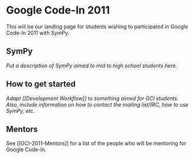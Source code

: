 # Google Code-In 2011

This will be our landing page for students wishing to participated in Google Code-In 2011 with SymPy.

## SymPy

_Put a description of SymPy aimed to mid to high school students here._

## How to get started

_Adapt [[Development Workflow]] to something aimed for GCI students.  Also, include information on how to contact the mailing list/IRC, how to use SymPy, etc._

## Mentors

See [[GCI-2011-Mentors]] for a list of the people who will be mentoring for Google Code-In.